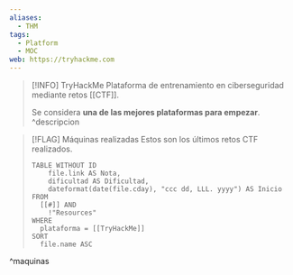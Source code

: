 ```yaml
---
aliases:
  - THM
tags:
  - Platform
  - MOC
web: https://tryhackme.com
---
```

> [!INFO] TryHackMe
> Plataforma de entrenamiento en ciberseguridad mediante retos [[CTF]].
> 
> Se considera **una de las mejores plataformas para empezar**.
^descripcion

> [!FLAG] Máquinas realizadas
> Estos son los últimos retos CTF realizados.
> 
> ```dataview
> TABLE WITHOUT ID
>     file.link AS Nota,
>     dificultad AS Dificultad,
>     dateformat(date(file.cday), "ccc dd, LLL. yyyy") AS Inicio
> FROM
> 	[[#]] AND
>     !"Resources"
> WHERE
> 	plataforma = [[TryHackMe]]
> SORT
> 	file.name ASC
> ```
^maquinas
